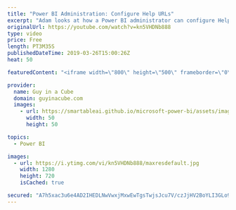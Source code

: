 ```yaml
---
title: "Power BI Administration: Configure Help URLs"
excerpt: "Adam looks at how a Power BI administrator can configure Help URLs within the Power BI Admin Portal. This is a must look at video for Power BI Administration!  ******** LET'S CONNECT! ********  -- http://twitter.com/guyinacube -- http://twitter.com/awsaxton -- http://twitter.com/patrickdba -- http://www.facebook.com/guyinacube"
originalUrl: https://youtube.com/watch?v=kn5VHDNb888
type: video
price: Free
length: PT3M35S
publishedDateTime: 2019-03-26T15:00:26Z
heat: 50

featuredContent: "<iframe width=\"800\" height=\"500\" frameborder=\"0\" src=\"https://www.youtube.com/embed/kn5VHDNb888\" allow=\"accelerometer; autoplay; encrypted-media; gyroscope; picture-in-picture\" allowfullscreen></iframe>"

provider:
  name: Guy in a Cube
  domain: guyinacube.com
  images:
    - url: https://smartableai.github.io/microsoft-power-bi/assets/images/organizations/guyinacube.com-50x50.jpg
      width: 50
      height: 50

topics:
  - Power BI

images:
  - url: https://i.ytimg.com/vi/kn5VHDNb888/maxresdefault.jpg
    width: 1280
    height: 720
    isCached: true

secured: "A7h5xac3u6e4AD2IHEDLNwVwxjMxwEwTgsTwjsJcu7V/czJjHV2BoYLI3GLo9jWGrX2MCO2mQbUDEzubUIqgiM/Rdj1sHeHdUCyHVNeofS5FzGRskIM3pKDyLY8rHWU5btrxUaq5qmLPNyMRR6XiKfXix45hun6TPrTJWDjciGZ4ik3mn600JpHeBX/+R6MTW1UkHMpm4smvXqgDaKj58DiUToxA0zvko4Qp8XLRuPwutn2Cp2qZHibApzGQ3jzSvJHD910/aGZrJntsYDyZ5A911iLeh+lnLHxTd7t6V0xsptKZb4FtwAxmo3JP+gclQOeIQpdDbaBCXDrE82fkHmk7tfl0zd7d8joOvoqwoXVO27AGglEc/RVyA4UILuU9qofYOC9OX1U3fBMiGmy61ZN/OYu0vNs3WGDYxtwXEgo=;32vpRbz7VNFQDgIubmNdWQ=="
---
```


